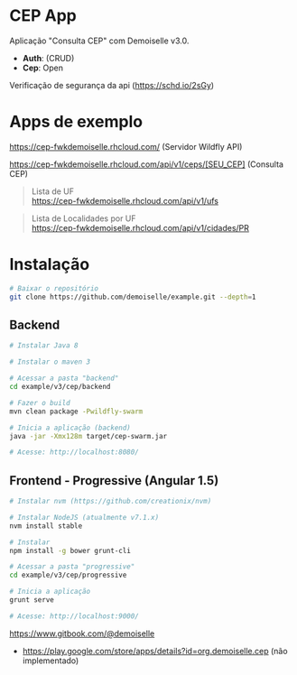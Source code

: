# CEP App
Aplicação "Consulta CEP" com Demoiselle v3.0.

- **Auth**: (CRUD)
- **Cep**: Open

Verificação de segurança da api (https://schd.io/2sGy)

# Apps de exemplo

https://cep-fwkdemoiselle.rhcloud.com/ (Servidor Wildfly API)

https://cep-fwkdemoiselle.rhcloud.com/api/v1/ceps/[SEU_CEP] (Consulta CEP)

> Lista de UF </br>
https://cep-fwkdemoiselle.rhcloud.com/api/v1/ufs

> Lista de Localidades por UF </br>
https://cep-fwkdemoiselle.rhcloud.com/api/v1/cidades/PR


# Instalação

```bash
# Baixar o repositório
git clone https://github.com/demoiselle/example.git --depth=1
```

## Backend
```bash
# Instalar Java 8 

# Instalar o maven 3

# Acessar a pasta "backend"
cd example/v3/cep/backend

# Fazer o build
mvn clean package -Pwildfly-swarm

# Inicia a aplicação (backend)
java -jar -Xmx128m target/cep-swarm.jar

# Acesse: http://localhost:8080/

```

## Frontend - Progressive (Angular 1.5)
```bash
# Instalar nvm (https://github.com/creationix/nvm)

# Instalar NodeJS (atualmente v7.1.x)
nvm install stable

# Instalar 
npm install -g bower grunt-cli 

# Acessar a pasta "progressive"
cd example/v3/cep/progressive

# Inicia a aplicação 
grunt serve

# Acesse: http://localhost:9000/
```
https://www.gitbook.com/@demoiselle

* https://play.google.com/store/apps/details?id=org.demoiselle.cep (não implementado)
